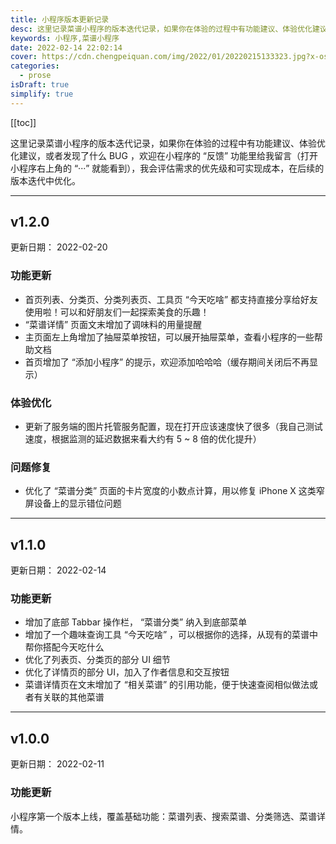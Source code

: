```yaml
---
title: 小程序版本更新记录
desc: 这里记录菜谱小程序的版本迭代记录，如果你在体验的过程中有功能建议、体验优化建议，或者发现了什么 BUG ，欢迎在小程序的 “反馈” 功能里给我留言（打开小程序右上角的 “···” 就能看到），我会评估需求的优先级和可实现成本，在后续的版本迭代中优化。
keywords: 小程序,菜谱小程序
date: 2022-02-14 22:02:14
cover: https://cdn.chengpeiquan.com/img/2022/01/20220215133323.jpg?x-oss-process=image/interlace,1
categories:
  - prose
isDraft: true
simplify: true
---
```


[[toc]]

这里记录菜谱小程序的版本迭代记录，如果你在体验的过程中有功能建议、体验优化建议，或者发现了什么 BUG ，欢迎在小程序的 “反馈” 功能里给我留言（打开小程序右上角的 “···” 就能看到），我会评估需求的优先级和可实现成本，在后续的版本迭代中优化。

---

## v1.2.0

更新日期： 2022-02-20

### 功能更新

- 首页列表、分类页、分类列表页、工具页 “今天吃啥” 都支持直接分享给好友使用啦！可以和好朋友们一起探索美食的乐趣！
-  “菜谱详情” 页面文末增加了调味料的用量提醒
- 主页面左上角增加了抽屉菜单按钮，可以展开抽屉菜单，查看小程序的一些帮助文档
- 首页增加了 “添加小程序” 的提示，欢迎添加哈哈哈（缓存期间关闭后不再显示）

### 体验优化

- 更新了服务端的图片托管服务配置，现在打开应该速度快了很多（我自己测试速度，根据监测的延迟数据来看大约有 5 ~ 8 倍的优化提升）

### 问题修复

- 优化了 “菜谱分类” 页面的卡片宽度的小数点计算，用以修复 iPhone X 这类窄屏设备上的显示错位问题

---

## v1.1.0

更新日期： 2022-02-14

### 功能更新

- 增加了底部 Tabbar 操作栏， “菜谱分类” 纳入到底部菜单
- 增加了一个趣味查询工具 “今天吃啥” ，可以根据你的选择，从现有的菜谱中帮你搭配今天吃什么
- 优化了列表页、分类页的部分 UI 细节
- 优化了详情页的部分 UI，加入了作者信息和交互按钮
- 菜谱详情页在文末增加了 “相关菜谱” 的引用功能，便于快速查阅相似做法或者有关联的其他菜谱

---

## v1.0.0

更新日期： 2022-02-11

### 功能更新

小程序第一个版本上线，覆盖基础功能：菜谱列表、搜索菜谱、分类筛选、菜谱详情。
